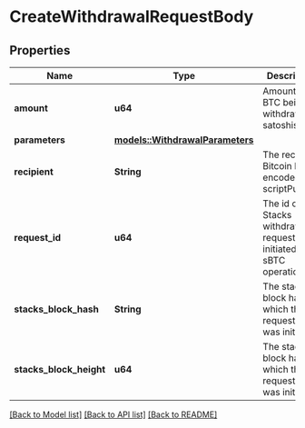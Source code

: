 # CreateWithdrawalRequestBody

## Properties

Name | Type | Description | Notes
------------ | ------------- | ------------- | -------------
**amount** | **u64** | Amount of BTC being withdrawn in satoshis. | 
**parameters** | [**models::WithdrawalParameters**](WithdrawalParameters.md) |  | 
**recipient** | **String** | The recipient Bitcoin hex-encoded scriptPubKey. | 
**request_id** | **u64** | The id of the Stacks withdrawal request that initiated the sBTC operation. | 
**stacks_block_hash** | **String** | The stacks block hash in which this request id was initiated. | 
**stacks_block_height** | **u64** | The stacks block hash in which this request id was initiated. | 

[[Back to Model list]](../README.md#documentation-for-models) [[Back to API list]](../README.md#documentation-for-api-endpoints) [[Back to README]](../README.md)


